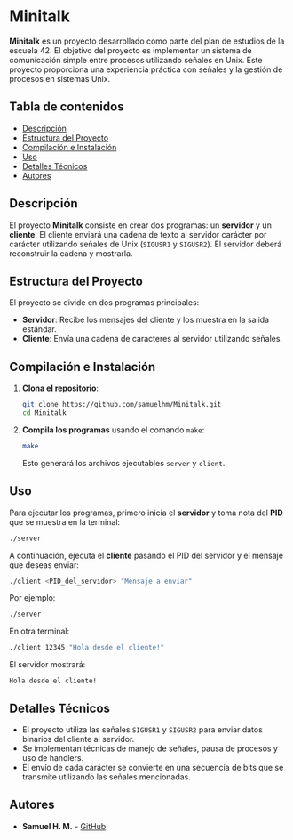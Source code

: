 
# Minitalk

**Minitalk** es un proyecto desarrollado como parte del plan de estudios de la escuela 42. El objetivo del proyecto es implementar un sistema de comunicación simple entre procesos utilizando señales en Unix. Este proyecto proporciona una experiencia práctica con señales y la gestión de procesos en sistemas Unix.

## Tabla de contenidos

- [Descripción](#descripción)
- [Estructura del Proyecto](#estructura-del-proyecto)
- [Compilación e Instalación](#compilación-e-instalación)
- [Uso](#uso)
- [Detalles Técnicos](#detalles-técnicos)
- [Autores](#autores)

## Descripción

El proyecto **Minitalk** consiste en crear dos programas: un **servidor** y un **cliente**. El cliente enviará una cadena de texto al servidor carácter por carácter utilizando señales de Unix (`SIGUSR1` y `SIGUSR2`). El servidor deberá reconstruir la cadena y mostrarla.

## Estructura del Proyecto

El proyecto se divide en dos programas principales:

- **Servidor**: Recibe los mensajes del cliente y los muestra en la salida estándar.
- **Cliente**: Envía una cadena de caracteres al servidor utilizando señales.

## Compilación e Instalación

1. **Clona el repositorio**:
   ```bash
   git clone https://github.com/samuelhm/Minitalk.git
   cd Minitalk
   ```

2. **Compila los programas** usando el comando `make`:
   ```bash
   make
   ```

   Esto generará los archivos ejecutables `server` y `client`.

## Uso

Para ejecutar los programas, primero inicia el **servidor** y toma nota del **PID** que se muestra en la terminal:

```bash
./server
```

A continuación, ejecuta el **cliente** pasando el PID del servidor y el mensaje que deseas enviar:

```bash
./client <PID_del_servidor> "Mensaje a enviar"
```

Por ejemplo:

```bash
./server
```

En otra terminal:

```bash
./client 12345 "Hola desde el cliente!"
```

El servidor mostrará:

```
Hola desde el cliente!
```

## Detalles Técnicos

- El proyecto utiliza las señales `SIGUSR1` y `SIGUSR2` para enviar datos binarios del cliente al servidor.
- Se implementan técnicas de manejo de señales, pausa de procesos y uso de handlers.
- El envío de cada carácter se convierte en una secuencia de bits que se transmite utilizando las señales mencionadas.

## Autores

- **Samuel H. M.** - [GitHub](https://github.com/samuelhm)

